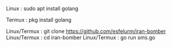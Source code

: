 Linux : sudo apt install golang

Termux : pkg install golang

Linux/Termux : git clone https://github.com/esfelurm/iran-bomber
Linux/Termux : cd iran-bomber
Linux/Termux : go run sms.go
